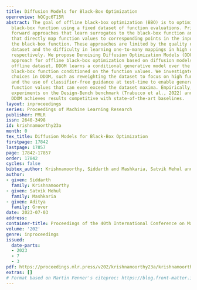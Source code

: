 ```yaml
---
title: Diffusion Models for Black-Box Optimization
openreview: hQCgc6T15R
abstract: The goal of offline black-box optimization (BBO) is to optimize an expensive
  black-box function using a fixed dataset of function evaluations. Prior works consider
  forward approaches that learn surrogates to the black-box function and inverse approaches
  that directly map function values to corresponding points in the input domain of
  the black-box function. These approaches are limited by the quality of the offline
  dataset and the difficulty in learning one-to-many mappings in high dimensions,
  respectively. We propose Denoising Diffusion Optimization Models (DDOM), a new inverse
  approach for offline black-box optimization based on diffusion models. Given an
  offline dataset, DDOM learns a conditional generative model over the domain of the
  black-box function conditioned on the function values. We investigate several design
  choices in DDOM, such as reweighting the dataset to focus on high function values
  and the use of classifier-free guidance at test-time to enable generalization to
  function values that can even exceed the dataset maxima. Empirically, we conduct
  experiments on the Design-Bench benchmark (Trabucco et al., 2022) and show that
  DDOM achieves results competitive with state-of-the-art baselines.
layout: inproceedings
series: Proceedings of Machine Learning Research
publisher: PMLR
issn: 2640-3498
id: krishnamoorthy23a
month: 0
tex_title: Diffusion Models for Black-Box Optimization
firstpage: 17842
lastpage: 17857
page: 17842-17857
order: 17842
cycles: false
bibtex_author: Krishnamoorthy, Siddarth and Mashkaria, Satvik Mehul and Grover, Aditya
author:
- given: Siddarth
  family: Krishnamoorthy
- given: Satvik Mehul
  family: Mashkaria
- given: Aditya
  family: Grover
date: 2023-07-03
address: 
container-title: Proceedings of the 40th International Conference on Machine Learning
volume: '202'
genre: inproceedings
issued:
  date-parts:
  - 2023
  - 7
  - 3
pdf: https://proceedings.mlr.press/v202/krishnamoorthy23a/krishnamoorthy23a.pdf
extras: []
# Format based on Martin Fenner's citeproc: https://blog.front-matter.io/posts/citeproc-yaml-for-bibliographies/
---
```

